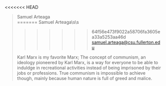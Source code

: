 <<<<<<< HEAD
> Samuel Arteaga<br>
=======
> Samuel Arteaga\s\s
>>>>>>> 64f56e473f9022a58706fa3605ea33a5253aa46d
> samuel.arteaga@csu.fullerton.edu
> 
> Karl Marx is my favorite Marx; The concept of communism, an ideology pioneered by Karl Marx,
> is a way for everyone to be able to induldge in recreational activities instead of being 
> imprisoned by their jobs or professions. True communism is impossible to achieve though, 
> mainly because human nature is full of greed and malice.  
